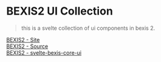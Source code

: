 # BEXIS2 UI Collection

>this is a svelte collection of ui components in bexis 2.

[BEXIS2 - Site](https://fusion.cs.uni-jena.de/bpp/) <br/>
[BEXIS2 - Source](https://github.com/BEXIS2/Core) <br/>
[BEXIS2 - svelte-bexis-core-ui](https://github.com/BEXIS2/svelte-bexis-core-ui) <br/>





